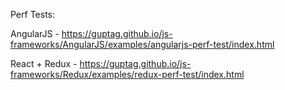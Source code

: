 Perf Tests:

AngularJS - https://guptag.github.io/js-frameworks/AngularJS/examples/angularjs-perf-test/index.html

React + Redux - https://guptag.github.io/js-frameworks/Redux/examples/redux-perf-test/index.html
